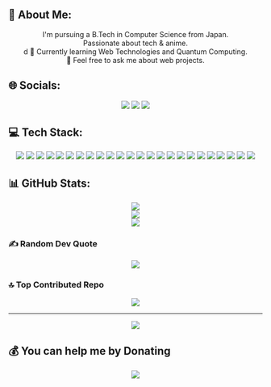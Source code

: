 ## 💫 About Me:
<p align="center">
  I'm pursuing a B.Tech in Computer Science from Japan.<br>
  Passionate about tech & anime.<br>d
  🌱 Currently learning Web Technologies and Quantum Computing.<br>
  💬 Feel free to ask me about web projects.
</p>

## 🌐 Socials:
<p align="center">
  <a href="https://instagram.com/nazo_no_0kami_"><img src="https://img.shields.io/badge/Instagram-%23E4405F.svg?style=for-the-badge&logo=Instagram&logoColor=white"/></a>
  <a href="https://linkedin.com/in/amit-singh-0472692ab"><img src="https://img.shields.io/badge/LinkedIn-%230077B5.svg?style=for-the-badge&logo=linkedin&logoColor=white"/></a>
  <a href="https://x.com/@Okami980"><img src="https://img.shields.io/badge/X-black.svg?style=for-the-badge&logo=X&logoColor=white"/></a>
</p>

## 💻 Tech Stack:
<p align="center">
  <img src="https://img.shields.io/badge/C++-%2300599C.svg?style=for-the-badge&logo=c%2B%2B&logoColor=white"/>
  <img src="https://img.shields.io/badge/C-%2300599C.svg?style=for-the-badge&logo=c&logoColor=white"/>
  <img src="https://img.shields.io/badge/HTML5-%23E34F26.svg?style=for-the-badge&logo=html5&logoColor=white"/>
  <img src="https://img.shields.io/badge/Python-3670A0?style=for-the-badge&logo=python&logoColor=ffdd54"/>
  <img src="https://img.shields.io/badge/JavaScript-%23323330.svg?style=for-the-badge&logo=javascript&logoColor=%23F7DF1E"/>
  <img src="https://img.shields.io/badge/Vercel-%23000000.svg?style=for-the-badge&logo=vercel&logoColor=white"/>
  <img src="https://img.shields.io/badge/Firebase-%23039BE5.svg?style=for-the-badge&logo=firebase"/>
  <img src="https://img.shields.io/badge/DaisyUI-5A0EF8?style=for-the-badge&logo=daisyui&logoColor=white"/>
  <img src="https://img.shields.io/badge/Express.js-%23404d59.svg?style=for-the-badge&logo=express&logoColor=%2361DAFB"/>
  <img src="https://img.shields.io/badge/JWT-black?style=for-the-badge&logo=JSON%20web%20tokens"/>
  <img src="https://img.shields.io/badge/Node.js-6DA55F?style=for-the-badge&logo=node.js&logoColor=white"/>
  <img src="https://img.shields.io/badge/Next.js-black?style=for-the-badge&logo=next.js&logoColor=white"/>
  <img src="https://img.shields.io/badge/OpenCV-%23white.svg?style=for-the-badge&logo=opencv&logoColor=white"/>
  <img src="https://img.shields.io/badge/NPM-%23CB3837.svg?style=for-the-badge&logo=npm&logoColor=white"/>
  <img src="https://img.shields.io/badge/Zod-%233068b7.svg?style=for-the-badge&logo=zod&logoColor=white"/>
  <img src="https://img.shields.io/badge/Socket.io-black?style=for-the-badge&logo=socket.io&badgeColor=010101"/>
  <img src="https://img.shields.io/badge/Redux-%23593d88.svg?style=for-the-badge&logo=redux&logoColor=white"/>
  <img src="https://img.shields.io/badge/React-%2320232a.svg?style=for-the-badge&logo=react&logoColor=%2361DAFB"/>
  <img src="https://img.shields.io/badge/React_Router-CA4245?style=for-the-badge&logo=react-router&logoColor=white"/>
  <img src="https://img.shields.io/badge/MongoDB-%234ea94b.svg?style=for-the-badge&logo=mongodb&logoColor=white"/>
  <img src="https://img.shields.io/badge/Figma-%23F24E1E.svg?style=for-the-badge&logo=figma&logoColor=white"/>
  <img src="https://img.shields.io/badge/Canva-%2300C4CC.svg?style=for-the-badge&logo=Canva&logoColor=white"/>
  <img src="https://img.shields.io/badge/GitHub-%23121011.svg?style=for-the-badge&logo=github&logoColor=white"/>
  <img src="https://img.shields.io/badge/Git-%23F05033.svg?style=for-the-badge&logo=git&logoColor=white"/>
</p>

## 📊 GitHub Stats:
<p align="center">
  <img src="https://github-readme-stats.vercel.app/api?username=OkamiSan45&theme=tokyonight&hide_border=false&include_all_commits=true&count_private=true"/><br/>
  <img src="https://github-readme-streak-stats.herokuapp.com/?user=Luckily45&theme=tokyonight&hide_border=false"/><br/>
  <img src="https://github-readme-stats.vercel.app/api/top-langs/?username=OkamiSan45&theme=tokyonight&hide_border=false&include_all_commits=true&count_private=true&layout=compact"/>
</p>

### ✍️ Random Dev Quote
<p align="center">
  <img src="https://quotes-github-readme.vercel.app/api?type=horizontal&theme=tokyonight"/>
</p>

### 🔝 Top Contributed Repo
<p align="center">
  <img src="https://github-contributor-stats.vercel.app/api?username=OkmaiSan45&limit=5&theme=tokyonight&combine_all_yearly_contributions=true"/>
</p>

---

<p align="center">
  <img src="https://visitcount.itsvg.in/api?id=OkmaiSan45&icon=8&color=0"/>
</p>

## 💰 You can help me by Donating
<p align="center">
  <a href="https://buymeacoffee.com/okami85426"><img src="https://img.shields.io/badge/Buy%20Me%20a%20Coffee-ffdd00?style=for-the-badge&logo=buy-me-a-coffee&logoColor=black"/></a>
</p>
